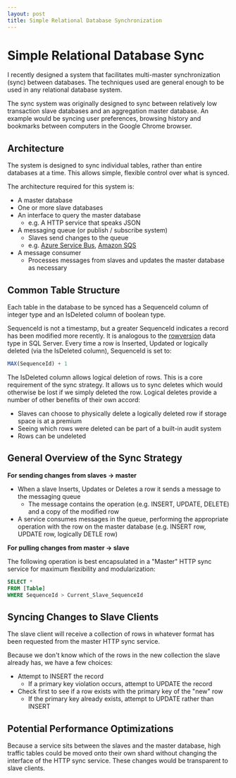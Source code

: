 ```yaml
---
layout: post
title: Simple Relational Database Synchronization
---
```


Simple Relational Database Sync
===============================

I recently designed a system that facilitates multi-master synchronization (sync) between databases. The techniques used are general enough to be used in any relational database system.

The sync system was originally designed to sync between relatively low transaction slave databases and an aggregation master database. An example would be syncing user preferences, browsing history and bookmarks between computers in the Google Chrome browser.


Architecture
------------

The system is designed to sync individual tables, rather than entire databases at a time. This allows simple, flexible control over what is synced.

The architecture required for this system is:


* A master database
* One or more slave databases
* An interface to query the master database
  * e.g. A HTTP service that speaks JSON
* A messaging queue (or publish / subscribe system)
  * Slaves send changes to the queue
  * e.g. [Azure Service Bus](http://www.windowsazure.com/en-us/home/features/messaging/), [Amazon SQS](http://aws.amazon.com/sqs/)
* A message consumer
  * Processes messages from slaves and updates the master database as necessary


Common Table Structure
----------------------

Each table in the database to be synced has a SequenceId column of integer type and an IsDeleted column of boolean type.

SequenceId is not a timestamp, but a greater SequenceId indicates a record has been modified more recently. It is analogous to the [rowversion](http://msdn.microsoft.com/en-us/library/ms182776.aspx) data type in SQL Server. Every time a row is Inserted, Updated or logically deleted (via the IsDeleted column), SequenceId is set to:

``` sql
MAX(SequenceId) + 1
```

The IsDeleted column allows logical deletion of rows. This is a core requirement of the sync strategy. It allows us to sync deletes which would otherwise be lost if we simply deleted the row. Logical deletes provide a number of other benefits of their own accord:
* Slaves can choose to physically delete a logically deleted row if storage space is at a premium
* Seeing which rows were deleted can be part of a built-in audit system
* Rows can be undeleted


General Overview of the Sync Strategy
-------------------------------------

__For sending changes from slaves -> master__

* When a slave Inserts, Updates or Deletes a row it sends a message to the messaging queue
  * The message contains the operation (e.g. INSERT, UPDATE, DELETE) and a copy of the modified row
* A service consumes messages in the queue, performing the appropriate operation with the row on the master database (e.g. INSERT row, UPDATE row, logically DETLE row)



__For pulling changes from master -> slave__

The following operation is best encapsulated in a "Master" HTTP sync service for maximum flexibility and modularization:

``` sql
SELECT *
FROM [Table]
WHERE SequenceId > Current_Slave_SequenceId
```


Syncing Changes to Slave Clients
--------------------------------

The slave client will receive a collection of rows in whatever format has been requested from the master HTTP sync service.

Because we don't know which of the rows in the new collection the slave already has, we have a few choices:

* Attempt to INSERT the record
  * If a primary key violation occurs, attempt to UPDATE the record
* Check first to see if a row exists with the primary key of the "new" row
  * If the primary key already exists, attempt to UPDATE rather than INSERT


Potential Performance Optimizations
-----------------------------------
Because a service sits between the slaves and the master database, high traffic tables could be moved onto their own shard without changing the interface of the HTTP sync service. These changes would be transparent to slave clients.